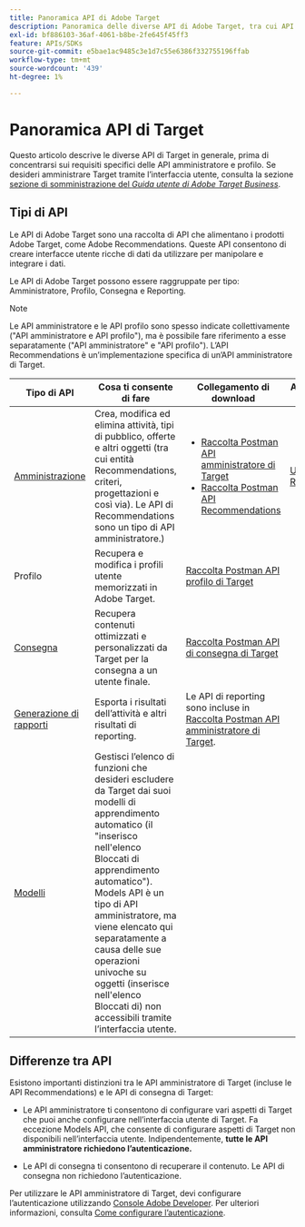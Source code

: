 ```yaml
---
title: Panoramica API di Adobe Target
description: Panoramica delle diverse API di Adobe Target, tra cui API di consegna, API di reporting, API di amministrazione, API di profilo, API di consigli e collegamenti alle raccolte postman.
exl-id: bf886103-36af-4061-b8be-2fe645f45ff3
feature: APIs/SDKs
source-git-commit: e5bae1ac9485c3e1d7c55e6386f332755196ffab
workflow-type: tm+mt
source-wordcount: '439'
ht-degree: 1%

---
```


# Panoramica API di Target

Questo articolo descrive le diverse API di Target in generale, prima di concentrarsi sui requisiti specifici delle API amministratore e profilo. Se desideri amministrare Target tramite l’interfaccia utente, consulta la sezione [sezione di somministrazione del *Guida utente di Adobe Target Business*](https://experienceleague.adobe.com/docs/target/using/administer/administrating-target.html?lang=en).

## Tipi di API

Le API di Adobe Target sono una raccolta di API che alimentano i prodotti Adobe Target, come Adobe Recommendations. Queste API consentono di creare interfacce utente ricche di dati da utilizzare per manipolare e integrare i dati.

Le API di Adobe Target possono essere raggruppate per tipo: Amministratore, Profilo, Consegna e Reporting.

>[!NOTE]
>
>Le API amministratore e le API profilo sono spesso indicate collettivamente (&quot;API amministratore e API profilo&quot;), ma è possibile fare riferimento a esse separatamente (&quot;API amministratore&quot; e &quot;API profilo&quot;). L’API Recommendations è un’implementazione specifica di un’API amministratore di Target.

| Tipo di API | Cosa ti consente di fare | Collegamento di download | Altri collegamenti utili |
| --- | --- | --- |--- |
| [Amministrazione](../administer/admin-api/admin-api-overview-new.md) | Crea, modifica ed elimina attività, tipi di pubblico, offerte e altri oggetti (tra cui entità Recommendations, criteri, progettazioni e così via). Le API di Recommendations sono un tipo di API amministratore.) | <UL><li>[Raccolta Postman API amministratore di Target](https://developers.adobetarget.com/api/#admin-postman-collection)</li><li>[Raccolta Postman API Recommendations](https://developers.adobetarget.com/api/recommendations/#section/Postman)</li></UL> | [Utilizzare le API di Recommendations](../before-administer/recs-api/overview.md) |
| Profilo | Recupera e modifica i profili utente memorizzati in Adobe Target. | [Raccolta Postman API profilo di Target](https://developers.adobetarget.com/api/#profiles) |  |
| [Consegna](../implement/delivery-api/overview.md) | Recupera contenuti ottimizzati e personalizzati da Target per la consegna a un utente finale. | [Raccolta Postman API di consegna di Target](/help/dev/before-implement/delivery-api-overview/getting-started.md#postman) |  |
| [Generazione di rapporti](../administer/admin-api/admin-api-overview-new.md) | Esporta i risultati dell’attività e altri risultati di reporting. | Le API di reporting sono incluse in [Raccolta Postman API amministratore di Target](https://developers.adobetarget.com/api/#admin-postman-collection). |  |
| [Modelli](../administer/models-api/models-api-overview.md) | Gestisci l’elenco di funzioni che desideri escludere da Target dai suoi modelli di apprendimento automatico (il &quot;inserisco nell&#39;elenco Bloccati di apprendimento automatico&quot;). Models API è un tipo di API amministratore, ma viene elencato qui separatamente a causa delle sue operazioni univoche su oggetti (inserisce nell&#39;elenco Bloccati di) non accessibili tramite l’interfaccia utente. |  |  |

## Differenze tra API

Esistono importanti distinzioni tra le API amministratore di Target (incluse le API Recommendations) e le API di consegna di Target:

* Le API amministratore ti consentono di configurare vari aspetti di Target che puoi anche configurare nell’interfaccia utente di Target. Fa eccezione Models API, che consente di configurare aspetti di Target non disponibili nell’interfaccia utente. Indipendentemente, **tutte le API amministratore richiedono l’autenticazione.**

* Le API di consegna ti consentono di recuperare il contenuto. Le API di consegna non richiedono l’autenticazione.

Per utilizzare le API amministratore di Target, devi configurare l’autenticazione utilizzando [Console Adobe Developer](https://developer.adobe.com/console/home). Per ulteriori informazioni, consulta [Come configurare l’autenticazione](../before-administer/configure-authentication.md).

